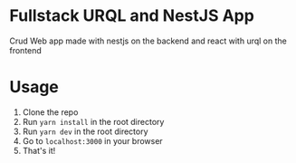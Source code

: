 # Fullstack URQL and NestJS App

Crud Web app made with nestjs on the backend and react with urql on the frontend

# Usage

1. Clone the repo
2. Run `yarn install` in the root directory
3. Run `yarn dev` in the root directory
4. Go to `localhost:3000` in your browser
5. That's it!
